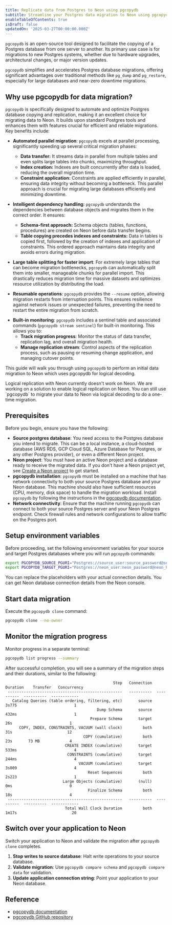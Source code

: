 ```yaml
---
title: Replicate data from Postgres to Neon using pgcopydb
subtitle: Streamline your Postgres data migration to Neon using pgcopydb
enableTableOfContents: true
isDraft: false
updatedOn: '2025-03-27T00:00:00.000Z'
---
```


`pgcopydb` is an open-source tool designed to facilitate the copying of a Postgres database from one server to another. Its primary use case is for migrations to new Postgres systems, whether due to hardware upgrades, architectural changes, or major version updates.

`pgcopydb` simplifies and accelerates Postgres database migrations, offering significant advantages over traditional methods like `pg_dump` and `pg_restore`, especially for large databases and near-zero downtime migrations.

## Why use pgcopydb for data migration?

`pgcopydb` is specifically designed to automate and optimize Postgres database copying and replication, making it an excellent choice for migrating data to Neon. It builds upon standard Postgres tools and enhances them with features crucial for efficient and reliable migrations. Key benefits include:

- **Automated parallel migration**: `pgcopydb` excels at parallel processing, significantly speeding up several critical migration phases:
    - **Data transfer:**  It streams data in parallel from multiple tables and even splits large tables into chunks, maximizing throughput.
    - **Index creation:** Indexes are built concurrently after data is loaded, reducing the overall migration time.
    - **Constraint application:**  Constraints are applied efficiently in parallel, ensuring data integrity without becoming a bottleneck.
    This parallel approach is crucial for migrating large databases efficiently and minimizing downtime.

- **Intelligent dependency handling**: `pgcopydb` understands the dependencies between database objects and migrates them in the correct order. It ensures:
    - **Schema-first approach:** Schema objects (tables, functions, procedures) are created on Neon before data transfer begins.
    - **Table copying precedes indexes and constraints:** Data in tables is copied first, followed by the creation of indexes and application of constraints. This ordered approach maintains data integrity and avoids errors during migration.

- **Large table splitting for faster import**: For extremely large tables that can become migration bottlenecks, `pgcopydb` can automatically split them into smaller, manageable chunks for parallel import. This drastically reduces migration time for massive datasets and optimizes resource utilization by distributing the load.

- **Resumable operations**: `pgcopydb` provides the `--resume` option, allowing migration restarts from interruption points. This ensures resilience against network issues or unexpected failures, preventing the need to restart the entire migration from scratch.

*   **Built-in monitoring**: `pgcopydb` includes a sentinel table and associated commands (`pgcopydb stream sentinel`) for built-in monitoring. This allows you to:
    - **Track migration progress**: Monitor the status of data transfer, replication lag, and overall migration health.
    - **Manage replication stream**: Control aspects of the replication process, such as pausing or resuming change application, and managing cutover points.

This guide will walk you through using `pgcopydb` to perform an initial data migration to Neon which uses pgcopydb for logical decoding.

<Admonition type="note">
Logical replication with Neon currently doesn't work on Neon. We are working on a solution to enable logical replication on Neon. You can still use `pgcopydb` to migrate your data to Neon via logical decoding to do a one-time migration.
</Admonition>

## Prerequisites

Before you begin, ensure you have the following:

- **Source postgres database**: You need access to the Postgres database you intend to migrate. This can be a local instance, a cloud-hosted database (AWS RDS, GCP Cloud SQL, Azure Database for Postgres, or any other Postgres provider), or even a different Neon project.
- **Neon project**: You must have an active Neon project and a database ready to receive the migrated data. If you don't have a Neon project yet, see [Create a Neon project](/docs/manage/projects#create-a-project) to get started.
- **pgcopydb installation**:  `pgcopydb` must be installed on a machine that has network connectivity to both your source Postgres database and your Neon database. This machine should also have sufficient resources (CPU, memory, disk space) to handle the migration workload. Install `pgcopydb` by following the instructions in the [pgcopydb documentation](https://pgcopydb.readthedocs.io/en/latest/install.html).
- **Network connectivity**: Ensure that the machine running `pgcopydb` can connect to both your source Postgres server and your Neon Postgres endpoint. Check firewall rules and network configurations to allow traffic on the Postgres port.

<Steps>

## Setup environment variables

Before proceeding, set the following environment variables for your source and target Postgres databases where you will run `pgcopydb` commands:

```bash
export PGCOPYDB_SOURCE_PGURI="Postgres://source_user:source_password@source_host:source_port/source_db"
export PGCOPYDB_TARGET_PGURI="Postgres://neon_user:neon_password@neon_host:neon_port/neon_db"
```

You can replace the placeholders with your actual connection details. You can get Neon database connection details from the Neon console.

## Start data migration

Execute the `pgcopydb clone` command:

```bash
pgcopydb clone --no-owner
```

## Monitor the migration progress

Monitor progress in a separate terminal:

```bash
pgcopydb list progress --summary
```

After successful completion, you will see a summary of the migration steps and their durations, similar to the following:

```text
                                               Step   Connection    Duration    Transfer   Concurrency
 --------------------------------------------------   ----------  ----------  ----------  ------------
   Catalog Queries (table ordering, filtering, etc)       source       3s775                         1
                                        Dump Schema       source       432ms                         1
                                     Prepare Schema       target         26s                         1
      COPY, INDEX, CONSTRAINTS, VACUUM (wall clock)         both         31s                        12
                                  COPY (cumulative)         both         23s       73 MB             4
                          CREATE INDEX (cumulative)       target       533ms                         4
                           CONSTRAINTS (cumulative)       target       244ms                         4
                                VACUUM (cumulative)       target       3s009                         4
                                    Reset Sequences         both       2s223                         1
                         Large Objects (cumulative)       (null)         0ms                         0
                                    Finalize Schema         both         18s                         4
 --------------------------------------------------   ----------  ----------  ----------  ------------
                          Total Wall Clock Duration         both       1m17s                        20
```

## Switch over your application to Neon 

Switch your application to Neon and validate the migration after `pgcopydb clone` completes.

1.  **Stop writes to source database**: Halt write operations to your source database.
2.  **Validate migration**: Use `pgcopydb compare schema` and `pgcopydb compare data` for validation.
3. **Update application connection string**: Point your application to your Neon database.


</Steps>

## Reference

- [pgcopydb documentation](https://pgcopydb.readthedocs.io/)
- [pgcopydb GitHub repository](https://github.com/dimitri/pgcopydb)

<NeedHelp/>
